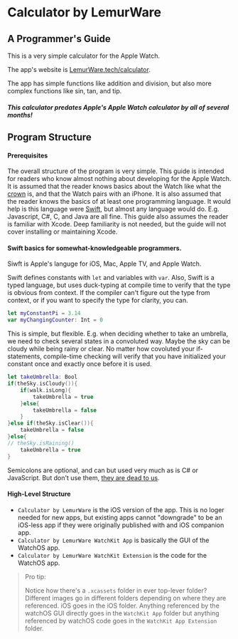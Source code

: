 # Calculator by LemurWare
## A Programmer's Guide
This is a very simple calculator for the Apple Watch.

The app's website is [LemurWare.tech/calculator](https://lemurware.tech/calculator).

The app has simple functions like addition and division, but also more complex functions like sin, tan, and tip.

##### This calculator predates Apple's Apple Watch calculator by all of several months!

## Program Structure

#### Prerequisites
The overall structure of the program is very simple. This guide is intended for readers who know almost nothing about developing for the Apple Watch.
It is assumed that the reader knows basics about the Watch like what the [crown](https://developer.apple.com/design/human-interface-guidelines/watchos/user-interaction/digital-crown/) is, and that the Watch pairs with an iPhone.
It is also assumed that the reader knows the basics of at least one programming language.
It would help is this language were [Swift](https://www.apple.com/swift/), but almost any language would do.
E.g. Javascript, C#, C, and Java are all fine.
This guide also assumes the reader is familiar with Xcode.
Deep familiarity is not needed, but the guide will not cover installing or maintaining Xcode.

#### Swift basics for somewhat-knowledgeable programmers.
Siwft is Apple's languge for iOS, Mac, Apple TV, and Apple Watch.

Swift defines constants with `let` and variables with `var`.
Also, Swift is a typed language, but uses duck-typing at compile time to verify that the type is obvious from context.
If the compiler can't figure out the type from context, or if you want to specify the type for clarity, you can.
```Swift
let myConstantPi = 3.14
var myChangingCounter: Int = 0
```
This is simple, but flexible.
E.g. when deciding whether to take an umbrella, we need to check several states in a convoluted way.
Maybe the sky can be cloudy while being rainy or clear.
No matter how covoluted your if-statements, compile-time checking will verify that you have initialized your constant once and exactly once before it is used.
```Swift
let takeUmbrella: Bool
if(theSky.isCloudy()){
    if(walk.isLong){
        takeUmbrella = true
    }else{
        takeUmbrella = false
    }
}else if(theSky.isClear()){
    takeUmbrella = false
}else{
// theSky.isRaining()
    takeUmbrella = true
}
```
Semicolons are optional, and can but used very much as is C# or JavaScript.
But don't use them, [they are dead to us](https://engineering.vokal.io/iOS/CodingStandards/Swift.md.html#semicolons).

#### High-Level Structure
- `Calculator by LemurWare` is the iOS version of the app. This is no loger needed for new apps, but existing apps cannot "downgrade" to be an iOS-less app if they were originally published with and iOS companion app.
- `Calculator by LemurWare WatchKit App` is basically the GUI of the WatchOS app.
- `Calculator by LemurWare WatchKit Extension` is the code for the WatchOS app.
> Pro tip:
> 
> Notice how there's a `.xcassets` folder in ever top-lever folder?
> Different images go in different folders depending on where they are referenced.
> iOS goes in the iOS folder. Anything referenced by the watchOS GUI directly goes in the `WatchKit App` folder but anything referenced by watchOS code goes in the `WatchKit App Extension` folder.

